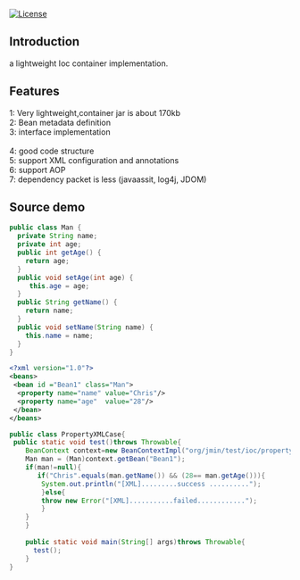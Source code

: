 [![License](https://img.shields.io/badge/license-Apache%202-4EB1BA.svg)](https://www.apache.org/licenses/LICENSE-2.0.html)

Introduction
---
a lightweight Ioc container implementation. 


Features
---
1: Very lightweight,container jar is about 170kb<br/>
2: Bean metadata definition  <br/>
3: interface implementation  <br/>  
4: good code structure       <br/>
5: support XML configuration and annotations <br/>
6: support AOP  <br/>
7: dependency packet is less (javaassit, log4j, JDOM) <br/>

Source demo 
---

```java
public class Man {
  private String name;
  private int age;
  public int getAge() {
    return age;
  }
  public void setAge(int age) {
     this.age = age;
  }
  public String getName() {
	return name;
  }
  public void setName(String name) {
    this.name = name;
  }
}
```

```xml
<?xml version="1.0"?>
<beans>
 <bean id ="Bean1" class="Man">
  <property name="name" value="Chris"/>
  <property name="age"  value="28"/>
 </bean>
</beans>
```

```java
public class PropertyXMLCase{
 public static void test()throws Throwable{
	BeanContext context=new BeanContextImpl("org/jmin/test/ioc/property/pojo.xml");
	Man man = (Man)context.getBean("Bean1");
	if(man!=null){
	   if("Chris".equals(man.getName()) && (28== man.getAge())){
		System.out.println("[XML].........success ..........");
	    }else{
		throw new Error("[XML]...........failed............");
	    }
	}
    }
	
    public static void main(String[] args)throws Throwable{
      test();
    }
}
```
